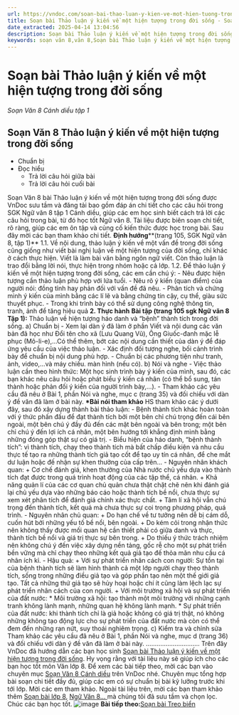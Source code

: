 ```yaml
---
url: https://vndoc.com/soan-bai-thao-luan-y-kien-ve-mot-hien-tuong-trong-doi-song-304119
title: Soạn bài Thảo luận ý kiến về một hiện tượng trong đời sống - Soạn Văn 8 Cánh diều tập 1 - VnDoc.com
date_extracted: 2025-04-14 13:04:56
description: Soạn bài Thảo luận ý kiến về một hiện tượng trong đời sống là bài soạn bài mẫu thuộc chương trình Ngữ văn lớp 8, học kì 1. Mời các bạn cùng tham khảo bài soạn để chuẩn bị cho bài học sắp tới của mình.
keywords: soạn văn 8,văn 8,Soạn bài Thảo luận ý kiến về một hiện tượng trong đời sống,ngữ văn 8,soan van 8,soạn văn lớp 8,giải văn 8,soạn văn 8 tập 1,soạn văn 8 Thảo luận ý kiến về một hiện tượng trong đời sống,soạn Thảo luận ý kiến về một hiện tượng trong đời sống,soạn văn 8 cánh diều,văn 8 cánh diều,ngữ văn 8 cánh diều,Thảo luận ý kiến về một hiện tượng trong đời sống,soạn bài Thảo luận ý kiến về một hiện tượng trong đời sống lớp 8
---
```


# Soạn bài Thảo luận ý kiến về một hiện tượng trong đời sống
 _Soạn Văn 8 Cánh diều tập 1_
## Soạn Văn 8 Thảo luận ý kiến về một hiện tượng trong đời sống
  * Chuẩn bị
  * Đọc hiểu
    * Trả lời câu hỏi giữa bài
    * Trả lời câu hỏi cuối bài

Soạn Văn 8 bài Thảo luận ý kiến về một hiện tượng trong đời sống được VnDoc sưu tầm và đăng tải bao gồm đáp án chi tiết cho các câu hỏi trong SGK Ngữ văn 8 tập 1 Cánh diều, giúp các em học sinh biết cách trả lời các câu hỏi trong bài, từ đó học tốt Ngữ văn 8. Tài liệu được biên soạn chi tiết, rõ ràng, giúp các em ôn tập và củng cố kiến thức được học trong bài. Sau đây mời các bạn tham khảo chi tiết.
**Định hướng****\(trang 105, SGK Ngữ văn 8, tập 1\)**
1.1. Về nội dung, thảo luận ý kiến về một vấn đề trong đời sống cũng giống như viết bài nghị luận về một hiện tượng của đời sống, chỉ khác ở cách thực hiện. Viết là làm bài văn bằng ngôn ngữ viết. Còn thảo luận là trao đổi bằng lời nói, thực hiện trong nhóm hoặc cả lớp.
1.2. Để thảo luận ý kiến về một hiện tượng trong đời sống, các em cần chú ý:
\- Nêu được hiện tượng cần thảo luận phù hợp với lứa tuổi.
\- Nêu rõ ý kiến \(quan điểm\) của người nói: đồng tỉnh hay phản đối với vấn đề đã nêu.
\- Phân tích và chứng minh ý kiến của mình bằng các lí lẽ và bằng chứng tin cậy, cụ thể, giàu sức thuyết phục.
\- Trong khi trình bày có thể sử dụng công nghệ thông tin, tranh, ảnh để tăng hiệu quả
**2\. Thực hành**
**Bài tập \(trang 105 sgk Ngữ văn 8 Tập 1\):** Thảo luận về hiện tượng háo danh và “bệnh” thành tích trong đời sống.
a\) Chuẩn bị
\- Xem lại dàn ý đã làm ở phần Viết và nội dung các văn bản đã học như Đổi tên cho xã \(Lưu Quang Vũ\), Ông Giuốc-đanh mặc lễ phục \(Mô-li-e\),…Có thể thêm, bớt các nội dung cần thiết của dàn ý để đáp ứng yêu cầu của việc thảo luận.
\- Xác định đối tượng nghe, bối cảnh trình bày để chuẩn bị nội dung phù hợp.
\- Chuẩn bị các phương tiện như tranh, ảnh, video,…và máy chiếu. màn hình \(nếu có\).
b\) Nói và nghe
\- Việc thảo luận cần theo hình thức: Một học sinh trình bày ý kiến của mình, sau đó, các bạn khác nêu câu hỏi hoặc phát biểu ý kiến cá nhân \(có thể bổ sung, tán thành hoặc phản đối ý kiến của người trình bày,…\).
\- Tham khảo các yêu cầu đã nêu ở Bài 1, phần Nói và nghe, mục c \(trang 35\) và đối chiếu với dàn ý đề văn đã làm ở bài này.
**\*Bài nói tham khảo**
HS tham khảo các ý dưới đây, sau đó xây dựng thành bài thảo luận:
\- Bệnh thành tích khác hoàn toàn với ý thức phấn đấu để đạt thành tích bởi một bên chỉ chú trọng đến cái bên ngoài, một bên chú ý đầy đủ đến các mặt bên ngoài và bên trong; một bên chỉ chú ý đến lợi ích cá nhân, một bên hướng tới khẳng định mình bằng những đóng góp thật sự có giá trị.
\- Biểu hiện của háo danh, “bệnh thành tích”: vì thành tích, chạy theo thành tích mà bất chấp điều kiện và nhu cầu thực tế tạo ra những thành tích giả tạo cốt để tạo uy tín cá nhân, để che mắt dư luận hoặc đế nhận sự khen thưởng của cấp trên...
\- Nguyên nhân khách quan:
\+ Cơ chế đánh giá, khen thưởng của Nhà nước chủ yếu dựa vào thành tích đạt được trong quá trình hoạt động của các tập thể, cá nhân.
\+ Khả năng quản lí của các cơ quan chủ quản chưa thật chặt chẽ nên khi đánh giá lại chủ yếu dựa vào những báo cáo hoặc thành tích bề nổi, chưa thực sự xem xét phân tích để đánh giá chính xác thực chất.
\+ Tâm lí xã hội vẫn chú trọng đến thành tích, kết quả mà chưa thực sự coi trọng phương pháp, quá trình.
\- Nguyên nhân chủ quan:
\+ Do hạn chế về tư tưởng nên dễ bị cám dỗ, cuốn hút bởi những yếu tố bề nổi, bên ngoài.
\+ Do kém cỏi trong nhận thức nên không thấy được mối quan hệ cần thiết phải có giữa danh và thực, thành tích bề nổi và giá trị thực sự bên trong.
\+ Do thiếu ý thức trách nhiệm nên không chú ý đến việc xây dựng nền tảng, gốc rễ cho một sự phát triển bền vững mà chỉ chạy theo những kết quả giả tạo đế thỏa mãn nhu cầu cá nhân ích kỉ.
\- Hậu quả:
\+ Với sự phát triển nhân cách con người: Sự tồn tại của bệnh thành tích sẽ làm hình thành cả một lớp người chạy theo thành tích, sống trong những điều giả tạo và góp phần tạo nên một thế giới giả tạo. Tất cả những thứ giả tạo sẽ hủy hoại hoặc chí ít cũng làm lệch lạc sự phát triển nhân cách của con người.
\+ Với môi trường xã hội và sự phát triển của đất nước:
\* Môi trường xã hội: tạo thành một môi trường với những cạnh tranh không lành mạnh, những quan hệ không lành mạnh.
\* Sự phát triển của đất nước: khi thành tích chỉ là giả hoặc không có giá trị thật, nó không những không tạo động lực cho sự phát triển của đất nước mà còn có thể đem đến những rạn nứt, suy thoái nghiêm trọng.
c\) Kiểm tra và chỉnh sửa
Tham khảo các yêu cầu đã nêu ở Bài 1, phần Nói và nghe, mục d \(trang 36\) và đối chiếu với dàn ý đề văn đã làm ở bài này.
..............................
Trên đây VnDoc đã hướng dẫn các bạn học sinh [Soạn bài Thảo luận ý kiến về một hiện tượng trong đời sống](<https://vndoc.com/soan-bai-thao-luan-y-kien-ve-mot-hien-tuong-trong-doi-song-304119>). Hy vọng rằng với tài liệu này sẽ giúp ích cho các bạn học tốt môn Văn lớp 8. Để xem các bài tiếp theo, mời các bạn vào chuyên mục [Soạn Văn 8 Cánh diều](<https://vndoc.com/ngu-van-8-canh-dieu>) trên VnDoc nhé. Chuyên mục tổng hợp bài soạn chi tiết đầy đủ, giúp các em có sự chuẩn bị bài kỹ lưỡng trước khi tới lớp. Mời các em tham khảo.
Ngoài tài liệu trên, mời các bạn tham khảo thêm [Soạn bài lớp 8](<https://vndoc.com/soan-bai-lop8>), [Ngữ Văn 8... ](<https://vndoc.com/ngu-van-lop8>)mà chúng tôi đã sưu tầm và chọn lọc. Chúc các bạn học tốt.
![image](https://i.vdoc.vn/data/image/2022/08/26/ban-tay.svg) **Bài tiếp theo:**[Soạn bài Treo biển](<https://vndoc.com/soan-bai-treo-bien-304122>)
